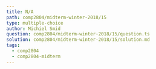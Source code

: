 ```yaml
---
title: N/A
path: comp2804/midterm-winter-2018/15
type: multiple-choice
author: Michiel Smid
question: comp2804/midterm-winter-2018/15/question.ts
solution: comp2804/midterm-winter-2018/15/solution.md
tags:
  - comp2804
  - comp2804-midterm
---
```

